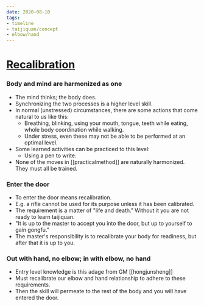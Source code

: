 ```yaml
---
date: 2020-08-10
tags:
- timeline
- taijiquan/concept
- elbow/hand
---
```


# [Recalibration](http://practicalmethod.com/2015/01/recalibration/)

### Body and mind are harmonized as one
* The mind thinks; the body does.
* Synchronizing the two processes is a higher level skill.
* In normal (unstressed) circumstances, there are some actions that come natural to us like this:
  * Breathing, blinking, using your mouth, tongue, teeth while eating, whole body coordination while walking.
  * Under stress, even these may not be able to be performed at an optimal level.
* Some learned activities can be practiced to this level:
  * Using a pen to write.
* None of the moves in [[practicalmethod]] are naturally harmonized.  They must all be trained.

### Enter the door
* To enter the door means recalibration.
* E.g. a rifle cannot be used for its purpose unless it has been calibrated.
* The requirement is a matter of "life and death."  Without it you are not ready to learn taijiquan.
* "It is up to the master to accept you into the door, but up to yourself to gain gongfu."
* The master's responsibility is to recalibrate your body for readiness, but after that it is up to you.

### Out with hand, no elbow; in with elbow, no hand
* Entry level knowledge is this adage from GM [[hongjunsheng]]
* Must recalibrate our elbow and hand relationship to adhere to these requirements.
* Then the skill will permeate to the rest of the body and you will have entered the door.
